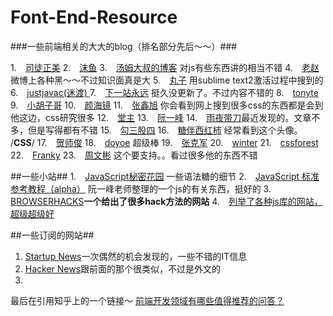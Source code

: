Font-End-Resource
================

###一些前端相关的大大的blog（排名部分先后～～）###

1.　[司徒正美](http://www.cnblogs.com/rubylouvre/)
2.　[沫鱼](http://www.cnblogs.com/mofish/)
3.　[汤姆大叔的博客](http://www.cnblogs.com/TomXu/)  对js有些东西讲的相当不错
4.　[老赵](http://blog.zhaojie.me/front-end/)  微博上各种黑～～不过知识面真是大
5.　[丸子](http://i.wanz.im/) 用sublime text2激活过程中搜到的
6.　[justjavac(迷渡) ](http://justjavac.com/) 
7.　[下一站永远](http://www.cnblogs.com/softlover/) 挺久没更新了。不过内容不错的
8.　[tonyte](http://www.webcjs.com/)
9.　[小胡子哥](http://barretlee.com/) 
10.　[颜海镜](http://yanhaijing.com/)
11.　[张鑫旭](http://www.zhangxinxu.com/wordpress/) 你会看到网上搜到很多css的东西都是会到他这边，css研究很多
12.　[堂主](http://www.osmn00.com/)
13.　[阮一峰](http://www.ruanyifeng.com/blog/)
14.　[雨夜带刀](http://stylechen.com/)最近发现的。文章不多，但是写得都有不错
15.　[勾三股四](http://jiongks.name/)
16.　[糖伴西红柿](http://gaowhen.com/) 经常看到这个头像。
/**CSS**/
17.　[贺师俊](http://hax.iteye.com/)
18.　[doyoe](http://www.doyoe.com/) 超级棒
19.　[张克军](http://hikejun.com/blog/)
20.　[winter](http://winter-cn.cnblogs.com/)
21.　[cssforest](http://blog.cssforest.org/)
22.　[Franky](http://www.cnblogs.com/_franky/)
23.　[周文彬](http://www.zhouwenbin.com/) 这个要支持。。看过很多他的东西不错

##一些小站##
1.　[JavaScript秘密花园](http://sanshi.me/articles/JavaScript-Garden-CN/html/#intro) 一些语法糖的细节
2.　[JavaScript 标准参考教程（alpha）](http://javascript.ruanyifeng.com/) 阮一峰老师整理的一个js的有关东西，挺好的
3.　[BROWSERHACKS](http://browserhacks.com/)**一个给出了很多hack方法的网站**
4.　[列举了各种js库的网站，超级超级好](http://www.javascripting.com/)

##一些订阅的网站##
1. [Startup News](http://news.dbanotes.net/news)一次偶然的机会发现的，一些不错的IT信息
2. [Hacker News](https://news.ycombinator.com/news)跟前面的那个很类似，不过是外文的
3. 


最后在引用知乎上的一个链接～
[前端开发领域有哪些值得推荐的问答？](http://www.zhihu.com/question/20246142/answer/14470387)

